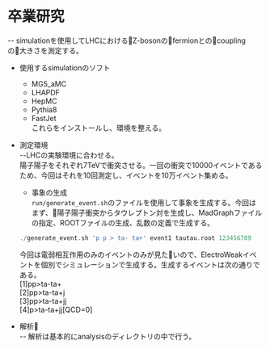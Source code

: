 # 卒業研究  
-- simulationを使用してLHCにおけるZ-bosonのfermionとのcouplingの大きさを測定する。  

* 使用するsimulationのソフト  
  * MG5_aMC  
  * LHAPDF  
  * HepMC  
  * Pythia8  
  * FastJet  
これらをインストールし、環境を整える。  

* 測定環境  
--LHCの実験環境に合わせる。  
  陽子陽子をそれぞれ7TeVで衝突させる。一回の衝突で10000イベントであるため、今回はそれを10回測定し、イベントを10万イベント集める。   
  * 事象の生成  
  `run/generate_event.sh`のファイルを使用して事象を生成する。今回はまず、陽子陽子衝突からタウレプトン対を生成し、MadGraphファイルの指定、ROOTファイルの生成、乱数の定義で生成する。  

  ```php  
  ./generate_event.sh 'p p > ta- ta+' event1 tautau.root 123456789  
  ```  
  今回は電弱相互作用のみのイベントのみが見たいので、ElectroWeakイベントを個別でシミュレーションで生成する。生成するイベントは次の通りである。  
  [1]pp>ta-ta+  
  [2]pp>ta-ta+j  
  [3]pp>ta-ta+jj  
  [4]p>ta-ta+jj[QCD=0]  
  

* 解析   
-- 解析は基本的にanalysisのディレクトリの中で行う。  
